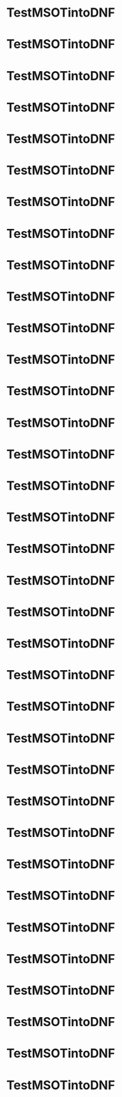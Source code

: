 # TestMSOTintoDNF
# TestMSOTintoDNF
# TestMSOTintoDNF
# TestMSOTintoDNF
# TestMSOTintoDNF
# TestMSOTintoDNF
# TestMSOTintoDNF
# TestMSOTintoDNF
# TestMSOTintoDNF
# TestMSOTintoDNF
# TestMSOTintoDNF
# TestMSOTintoDNF
# TestMSOTintoDNF
# TestMSOTintoDNF
# TestMSOTintoDNF
# TestMSOTintoDNF
# TestMSOTintoDNF
# TestMSOTintoDNF
# TestMSOTintoDNF
# TestMSOTintoDNF
# TestMSOTintoDNF

# TestMSOTintoDNF
# TestMSOTintoDNF
# TestMSOTintoDNF
# TestMSOTintoDNF
# TestMSOTintoDNF
# TestMSOTintoDNF
# TestMSOTintoDNF

# TestMSOTintoDNF
# TestMSOTintoDNF
# TestMSOTintoDNF
# TestMSOTintoDNF
# TestMSOTintoDNF
# TestMSOTintoDNF
# TestMSOTintoDNF
